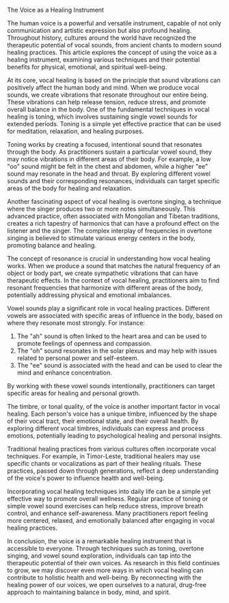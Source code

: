 The Voice as a Healing Instrument

The human voice is a powerful and versatile instrument, capable of not only communication and artistic expression but also profound healing. Throughout history, cultures around the world have recognized the therapeutic potential of vocal sounds, from ancient chants to modern sound healing practices. This article explores the concept of using the voice as a healing instrument, examining various techniques and their potential benefits for physical, emotional, and spiritual well-being.

At its core, vocal healing is based on the principle that sound vibrations can positively affect the human body and mind. When we produce vocal sounds, we create vibrations that resonate throughout our entire being. These vibrations can help release tension, reduce stress, and promote overall balance in the body. One of the fundamental techniques in vocal healing is toning, which involves sustaining single vowel sounds for extended periods. Toning is a simple yet effective practice that can be used for meditation, relaxation, and healing purposes.

Toning works by creating a focused, intentional sound that resonates through the body. As practitioners sustain a particular vowel sound, they may notice vibrations in different areas of their body. For example, a low "oo" sound might be felt in the chest and abdomen, while a higher "ee" sound may resonate in the head and throat. By exploring different vowel sounds and their corresponding resonances, individuals can target specific areas of the body for healing and relaxation.

Another fascinating aspect of vocal healing is overtone singing, a technique where the singer produces two or more notes simultaneously. This advanced practice, often associated with Mongolian and Tibetan traditions, creates a rich tapestry of harmonics that can have a profound effect on the listener and the singer. The complex interplay of frequencies in overtone singing is believed to stimulate various energy centers in the body, promoting balance and healing.

The concept of resonance is crucial in understanding how vocal healing works. When we produce a sound that matches the natural frequency of an object or body part, we create sympathetic vibrations that can have therapeutic effects. In the context of vocal healing, practitioners aim to find resonant frequencies that harmonize with different areas of the body, potentially addressing physical and emotional imbalances.

Vowel sounds play a significant role in vocal healing practices. Different vowels are associated with specific areas of influence in the body, based on where they resonate most strongly. For instance:

1. The "ah" sound is often linked to the heart area and can be used to promote feelings of openness and compassion.
2. The "oh" sound resonates in the solar plexus and may help with issues related to personal power and self-esteem.
3. The "ee" sound is associated with the head and can be used to clear the mind and enhance concentration.

By working with these vowel sounds intentionally, practitioners can target specific areas for healing and personal growth.

The timbre, or tonal quality, of the voice is another important factor in vocal healing. Each person's voice has a unique timbre, influenced by the shape of their vocal tract, their emotional state, and their overall health. By exploring different vocal timbres, individuals can express and process emotions, potentially leading to psychological healing and personal insights.

Traditional healing practices from various cultures often incorporate vocal techniques. For example, in Timor-Leste, traditional healers may use specific chants or vocalizations as part of their healing rituals. These practices, passed down through generations, reflect a deep understanding of the voice's power to influence health and well-being.

Incorporating vocal healing techniques into daily life can be a simple yet effective way to promote overall wellness. Regular practice of toning or simple vowel sound exercises can help reduce stress, improve breath control, and enhance self-awareness. Many practitioners report feeling more centered, relaxed, and emotionally balanced after engaging in vocal healing practices.

In conclusion, the voice is a remarkable healing instrument that is accessible to everyone. Through techniques such as toning, overtone singing, and vowel sound exploration, individuals can tap into the therapeutic potential of their own voices. As research in this field continues to grow, we may discover even more ways in which vocal healing can contribute to holistic health and well-being. By reconnecting with the healing power of our voices, we open ourselves to a natural, drug-free approach to maintaining balance in body, mind, and spirit.